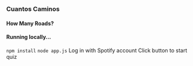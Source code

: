 ### Cuantos Caminos
#### How Many Roads?


#### Running locally...
```npm install```
```node app.js```
Log in with Spotify account
Click button to start quiz
